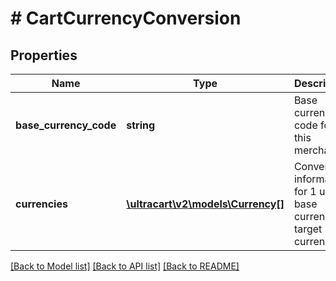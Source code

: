 # # CartCurrencyConversion

## Properties

Name | Type | Description | Notes
------------ | ------------- | ------------- | -------------
**base_currency_code** | **string** | Base currency code for this merchant | [optional]
**currencies** | [**\ultracart\v2\models\Currency[]**](Currency.md) | Conversion information for 1 unit of base currency to target currencies | [optional]

[[Back to Model list]](../../README.md#models) [[Back to API list]](../../README.md#endpoints) [[Back to README]](../../README.md)
